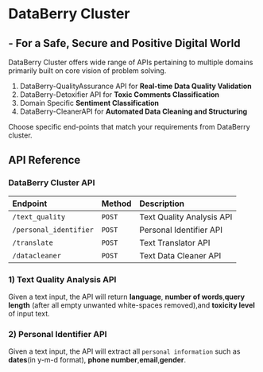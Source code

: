 
# DataBerry Cluster
## - For a Safe, Secure and Positive Digital World

DataBerry Cluster offers wide range of APIs pertaining to multiple domains primarily built on core vision of problem solving. 

1) DataBerry-QualityAssurance API for **Real-time Data Quality Validation**
2) DataBerry-Detoxifier API for **Toxic Comments Classification**
3) Domain Specific **Sentiment Classification**
4) DataBerry-CleanerAPI for **Automated Data Cleaning and Structuring** 

Choose specific end-points that match your requirements from DataBerry cluster.

## API Reference

### DataBerry Cluster API


| Endpoint        | Method   |   Description              |
| :--------       | :------- | :------------------------- |
| `/text_quality` | `POST`   | Text Quality Analysis API  |
| `/personal_identifier`| `POST` | Personal Identifier API |
| `/translate` | `POST` | Text Translator API | 
| `/datacleaner` | `POST` | Text Data Cleaner API | 

### 1) Text Quality Analysis API
<p>  Given a text input, the API will return <b>language</b>, <b>number of words</b>,<b>query length</b> (after all empty unwanted white-spaces removed),and <b>toxicity level</b> of input text. </p> 

### 2) Personal Identifier API
Given a text input, the API will extract all `personal information` such as  <b>dates</b>(in y-m-d format), <b>phone number</b>,<b>email</b>,<b>gender</b>.
